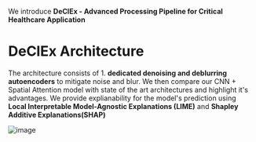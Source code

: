 We introduce **DeClEx - Advanced Processing Pipeline for Critical Healthcare Application** 

# DeClEx Architecture 
The architecture consists of 1. **dedicated denoising and deblurring autoencoders** to mitigate noise and blur. We then compare our CNN + Spatial Attention model with state of the art architectures and highlight it's advantages. 
We provide explianability for the model's prediction using **Local Interpretable Model-Agnostic Explanations (LIME)** and **Shapley Additive Explanations(SHAP)**

![image](https://github.com/GauravYS/Job-Portal-Application/assets/116845183/fdfc903d-9f4f-4b53-8c8d-d7aa65514119)
